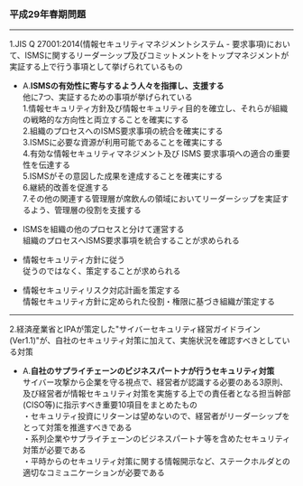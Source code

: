 ### 平成29年春期問題

---
1.JIS Q 27001:2014(情報セキュリティマネジメントシステム - 要求事項)において、ISMSに関するリーダーシップ及びコミットメントをトップマネジメントが実証する上で行う事項として挙げられているもの

- A.**ISMSの有効性に寄与するよう人々を指揮し、支援する**  
他に7つ、実証するための事項が挙げられている  
1.情報セキュリティ方針及び情報セキュリティ目的を確立し、それらが組織の戦略的な方向性と両立することを確実にする  
2.組織のプロセスへのISMS要求事項の統合を確実にする  
3.ISMSに必要な資源が利用可能であることを確実にする  
4.有効な情報セキュリティマネジメント及び ISMS 要求事項への適合の重要性を伝達する  
5.ISMSがその意図した成果を達成することを確実にする  
6.継続的改善を促進する  
7.その他の関連する管理層が席飲んの領域においてリーダーシップを実証するよう、管理層の役割を支援する

- ISMSを組織の他のプロセスと分けて運営する  
組織のプロセスへISMS要求事項を統合することが求められる

- 情報セキュリティ方針に従う  
従うのではなく、策定することが求められる

- 情報セキュリティリスク対応計画を策定する  
情報セキュリティ方針に定められた役割・権限に基づき組織が策定する

---
2.経済産業省とIPAが策定した"サイバーセキュリティ経営ガイドライン(Ver1.1)"が、自社のセキュリティ対策に加えて、実施状況を確認すべきとしている対策

- A.**自社のサプライチェーンのビジネスパートナが行うセキュリティ対策**  
サイバー攻撃から企業を守る視点で、経営者が認識する必要のある3原則、及び経営者が情報セキュリティ対策を実施する上での責任者となる担当幹部(CISO等)に指示すべき重要10項目をまとめたもの  
・セキュリティ投資にリターンは望めないので、経営者がリーダーシップをとって対策を推進すべきである  
・系列企業やサプライチェーンのビジネスパートナ等を含めたセキュリティ対策が必要である  
・平時からのセキュリティ対策に関する情報開示など、ステークホルダとの適切なコミュニケーションが必要である
